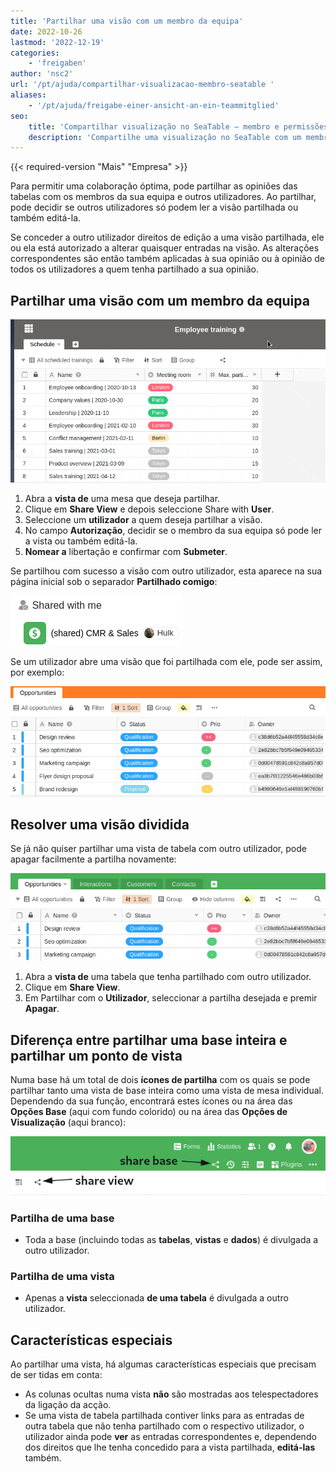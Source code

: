 ```yaml
---
title: 'Partilhar uma visão com um membro da equipa'
date: 2022-10-26
lastmod: '2022-12-19'
categories:
    - 'freigaben'
author: 'nsc2'
url: '/pt/ajuda/compartilhar-visualizacao-membro-seatable '
aliases:
    - '/pt/ajuda/freigabe-einer-ansicht-an-ein-teammitglied'
seo:
    title: 'Compartilhar visualização no SeaTable – membro e permissões'
    description: 'Compartilhe uma visualização no SeaTable com um membro da equipe, controle permissões de leitura ou edição e saiba diferenciar do compartilhamento total.'
---
```


{{< required-version "Mais" "Empresa" >}}

Para permitir uma colaboração óptima, pode partilhar as opiniões das tabelas com os membros da sua equipa e outros utilizadores. Ao partilhar, pode decidir se outros utilizadores só podem ler a visão partilhada ou também editá-la.

Se conceder a outro utilizador direitos de edição a uma visão partilhada, ele ou ela está autorizado a alterar quaisquer entradas na visão. As alterações correspondentes são então também aplicadas à sua opinião ou à opinião de todos os utilizadores a quem tenha partilhado a sua opinião.

## Partilhar uma visão com um membro da equipa

![Partilhar uma visão com um membro da equipa](images/sharing-a-view-with-a-team-member-1.gif)

1. Abra a **vista de** uma mesa que deseja partilhar.
2. Clique em **Share View** e depois seleccione Share with **User**.
3. Seleccione um **utilizador** a quem deseja partilhar a visão.
4. No campo **Autorização**, decidir se o membro da sua equipa só pode ler a vista ou também editá-la.
5. **Nomear a** libertação e confirmar com **Submeter**.

Se partilhou com sucesso a visão com outro utilizador, esta aparece na sua página inicial sob o separador **Partilhado comigo**:

![Vistas divididas na página inicial](images/Screenshot-from-2022-11-10-17-01-26.png)

Se um utilizador abre uma visão que foi partilhada com ele, pode ser assim, por exemplo:

![Aspecto de uma vista dividida](images/Screenshot-from-2022-11-10-17-15-12.png)

## Resolver uma visão dividida

Se já não quiser partilhar uma vista de tabela com outro utilizador, pode apagar facilmente a partilha novamente:

![Resolver uma visão dividida.](images/resolve-a-split-view.gif)

1. Abra a **vista de** uma tabela que tenha partilhado com outro utilizador.
2. Clique em **Share View**.
3. Em Partilhar com o **Utilizador**, seleccionar a partilha desejada e premir **Apagar**.

## Diferença entre partilhar uma base inteira e partilhar um ponto de vista

Numa base há um total de dois **ícones de partilha** com os quais se pode partilhar tanto uma vista de base inteira como uma vista de mesa individual. Dependendo da sua função, encontrará estes ícones ou na área das **Opções Base** (aqui com fundo colorido) ou na área das **Opções de Visualização** (aqui branco):

![Partilha de ícones numa base](images/share-icons-new-1.png)

### Partilha de uma base

- Toda a base (incluindo todas as **tabelas**, **vistas** e **dados**) é divulgada a outro utilizador.

### Partilha de uma vista

- Apenas a **vista** seleccionada **de uma tabela** é divulgada a outro utilizador.

## Características especiais

Ao partilhar uma vista, há algumas características especiais que precisam de ser tidas em conta:

- As colunas ocultas numa vista **não** são mostradas aos telespectadores da ligação da acção.
- Se uma vista de tabela partilhada contiver links para as entradas de outra tabela que não tenha partilhado com o respectivo utilizador, o utilizador ainda pode **ver** as entradas correspondentes e, dependendo dos direitos que lhe tenha concedido para a vista partilhada, **editá-las** também.
